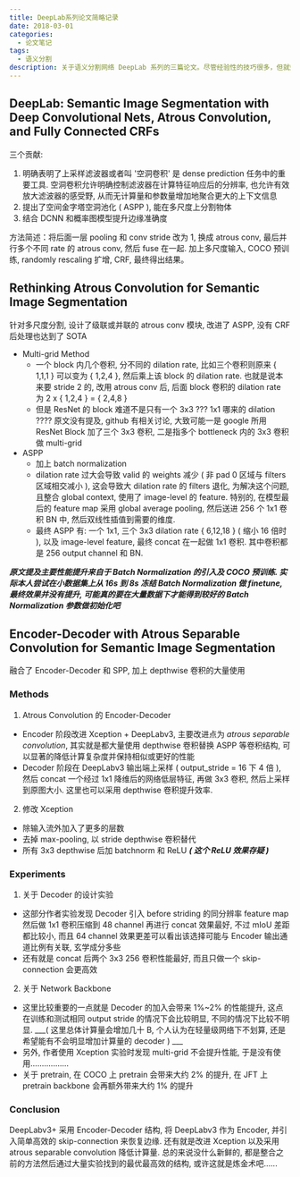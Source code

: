 ```yaml
---
title: DeepLab系列论文简略记录
date: 2018-03-01
categories:
  - 论文笔记
tags:
  - 语义分割
description: 关于语义分割网络 DeepLab 系列的三篇论文。尽管经验性的技巧很多，但就效果而言还是很不错的，有不少值得参考的地方
---
```

## DeepLab: Semantic Image Segmentation with Deep Convolutional Nets, Atrous Convolution, and Fully Connected CRFs

三个贡献:  
1. 明确表明了上采样滤波器或者叫 '空洞卷积' 是 dense prediction 任务中的重要工具. 空洞卷积允许明确控制滤波器在计算特征响应后的分辨率, 也允许有效放大滤波器的感受野, 从而无计算量和参数量增加地聚合更大的上下文信息
2. 提出了空间金字塔空洞池化 ( ASPP ), 能在多尺度上分割物体
3. 结合 DCNN 和概率图模型提升边缘准确度

方法简述：将后面一层 pooling 和 conv stride 改为 1, 换成 atrous conv, 最后并行多个不同 rate 的 atrous conv, 然后 fuse 在一起. 加上多尺度输入, COCO 预训练, randomly rescaling 扩增, CRF, 最终得出结果。

## Rethinking Atrous Convolution for Semantic Image Segmentation

针对多尺度分割, 设计了级联或并联的 atrous conv 模块, 改进了 ASPP, 没有 CRF 后处理也达到了 SOTA  
- Multi-grid Method
  - 一个 block 内几个卷积, 分不同的 dilation rate, 比如三个卷积则原来 { 1,1,1 } 可以变为 { 1,2,4 }, 然后乘上该 block 的 dilation rate. 也就是说本来要 stride 2 的, 改用 atrous conv 后, 后面 block 卷积的 dilation rate 为 2 x { 1,2,4 } = { 2,4,8 }
  - 但是 ResNet 的 block 难道不是只有一个 3x3 ??? 1x1 哪来的 dilation ???? 原文没有提及, github 有相关讨论, 大致可能一是 google 所用 ResNet Block 加了三个 3x3 卷积, 二是指多个 bottleneck 内的 3x3 卷积做 multi-grid
- ASPP
  - 加上 batch normalization
  - dilation rate 过大会导致 valid 的 weights 减少 ( 非 pad 0 区域与 filters 区域相交减小 ), 这会导致大 dilation rate 的 filters 退化, 为解决这个问题, 且整合 global context, 使用了 image-level 的 feature. 特别的, 在模型最后的 feature map 采用 global average pooling, 然后送进 256 个 1x1 卷积 BN 中, 然后双线性插值到需要的维度.
  - 最终 ASPP 有: 一个 1x1, 三个 3x3 dilation rate { 6,12,18 } ( 缩小 16 倍时 ), 以及 image-level feature, 最终 concat 在一起做 1x1 卷积. 其中卷积都是 256 output channel 和 BN.

___原文提及主要性能提升来自于 Batch Normalization 的引入及 COCO 预训练. 实际本人尝试在小数据集上从 16s 到 8s 冻结 Batch Normalization 做 finetune, 最终效果并没有提升, 可能真的要在大量数据下才能得到较好的 Batch Normalization 参数做初始化吧___  

## Encoder-Decoder with Atrous Separable Convolution for Semantic Image Segmentation

融合了 Encoder-Decoder 和 SPP, 加上 depthwise 卷积的大量使用

### Methods
1. Atrous Convolution 的 Encoder-Decoder  
  * Encoder 阶段改进 Xception + DeepLabv3, 主要改进点为 _atrous separable convolution_, 其实就是都大量使用 depthwise 卷积替换 ASPP 等卷积结构, 可以显著的降低计算复杂度并保持相似或更好的性能  
  * Decoder 阶段在 DeepLabv3 输出端上采样 ( output_stride = 16 下 4 倍 ), 然后 concat 一个经过 1x1 降维后的网络低层特征, 再做 3x3 卷积, 然后上采样到原图大小. 这里也可以采用 depthwise 卷积提升效率.
2. 修改 Xception  
  * 除输入流外加入了更多的层数  
  * 去掉 max-pooling, 以 stride depthwise 卷积替代  
  * 所有 3x3 depthwise 后加 batchnorm 和 ReLU ___( 这个 ReLU 效果存疑 )___

### Experiments
1. 关于 Decoder 的设计实验  
  * 这部分作者实验发现 Decoder 引入 before striding 的同分辨率 feature map 然后做 1x1 卷积压缩到 48 channel 再进行 concat 效果最好, 不过 mIoU 差距都比较小, 而且 64 channel 效果更差可以看出该选择可能与 Encoder 输出通道比例有关联, 玄学成分多些  
  * 还有就是 concat 后两个 3x3 256 卷积性能最好, 而且只做一个 skip-connection 会更高效
2. 关于 Network Backbone
  * 这里比较重要的一点就是 Decoder 的加入会带来 1%~2% 的性能提升, 这点在训练和测试相同 output stride 的情况下会比较明显, 不同的情况下比较不明显. ___( 这里总体计算量会增加几十 B, 个人认为在轻量级网络下不划算, 还是希望能有不会明显增加计算量的 decoder ) ___
  * 另外, 作者使用 Xception 实验时发现 multi-grid 不会提升性能, 于是没有使用.................
  * 关于 pretrain, 在 COCO 上 pretrain 会带来大约 2% 的提升, 在 JFT 上 pretrain backbone 会再额外带来大约 1% 的提升

### Conclusion
DeepLabv3+ 采用 Encoder-Decoder 结构, 将 DeepLabv3 作为 Encoder, 并引入简单高效的 skip-connection 来恢复边缘. 还有就是改进 Xception 以及采用 atrous separable convolution 降低计算量. 总的来说没什么新鲜的, 都是整合之前的方法然后通过大量实验找到的最优最高效的结构, 或许这就是炼金术吧......


